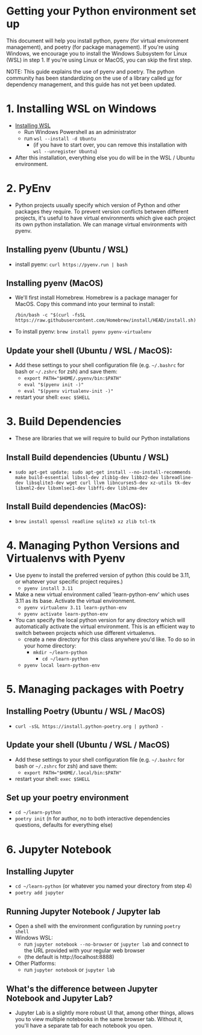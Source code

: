 # Getting your Python environment set up

This document will help you install python, pyenv (for virtual environment management), and poetry (for package management). If you're using Windows, we encourage you to install the Windows Subsystem for Linux (WSL) in step 1. If you're using Linux or MacOS, you can skip the first step. 

NOTE: This guide explains the use of pyenv and poetry. The python community has been standardizing on the use of a library called [uv](https://github.com/astral-sh/uv) for dependency management, and this guide has not yet been updated.

# 1. Installing WSL on Windows
- [Installing WSL](https://learn.microsoft.com/en-us/windows/wsl/install)
	- Run Windows Powershell as an administrator 
	- run `wsl --install -d Ubuntu`
		- (if you have to start over, you can remove this installation with `wsl --unregister Ubuntu`)
- After this installation, everything else you do will be in the WSL / Ubuntu environment.
  
# 2. PyEnv
- Python projects usually specify which version of Python and other packages they require. To prevent version conflicts between different projects, it's useful to have virtual environments which give each project its own python installation. We can manage virtual environments with pyenv.

## Installing pyenv (Ubuntu / WSL)
- install pyenv: `curl https://pyenv.run | bash`

## Installing pyenv (MacOS)
- We'll first install Homebrew. Homebrew is a package manager for MacOS. Copy this command into your terminal to install:
  ```
  /bin/bash -c "$(curl -fsSL https://raw.githubusercontent.com/Homebrew/install/HEAD/install.sh)"
  ```
- To install pyenv: `brew install pyenv pyenv-virtualenv`

## Update your shell (Ubuntu / WSL / MacOS):
- Add these settings to your shell configuration file  (e.g. `~/.bashrc` for bash or `~/.zshrc` for zsh) and save them:
	- `export PATH="$HOME/.pyenv/bin:$PATH"`
	- `eval "$(pyenv init -)"` 
	- `eval "$(pyenv virtualenv-init -)"`
- restart your shell: `exec $SHELL`

# 3. Build Dependencies
- These are libraries that we will require to build our Python installations

## Install Build dependencies (Ubuntu / WSL)
- `sudo apt-get update; sudo apt-get install --no-install-recommends make build-essential libssl-dev zlib1g-dev libbz2-dev libreadline-dev libsqlite3-dev wget curl llvm libncurses5-dev xz-utils tk-dev libxml2-dev libxmlsec1-dev libffi-dev liblzma-dev`

## Install Build dependencies (MacOS):
- `brew install openssl readline sqlite3 xz zlib tcl-tk`

# 4. Managing Python Versions and Virtualenvs with Pyenv
- Use pyenv to install the preferred version of python (this could be 3.11, or whatever your specific project requires.)
	- `pyenv install 3.11`
- Make a new virtual environment called 'learn-python-env' which uses 3.11 as its base. Activate the virtual environment.
	- `pyenv virtualenv 3.11 learn-python-env`
	- `pyenv activate learn-python-env`
- You can specify the local python version for any directory which will automatically activate the virtual environment. This is an efficient way to switch between projects which use different virtualenvs.
	- create a new directory for this class anywhere you'd like. To do so in your home directory:
  		- `mkdir ~/learn-python`
    		- `cd ~/learn-python`
  	- `pyenv local learn-python-env`

# 5. Managing packages with Poetry

## Installing Poetry (Ubuntu / WSL / MacOS)
- `curl -sSL https://install.python-poetry.org | python3 -`

## Update your shell (Ubuntu / WSL / MacOS)
- Add these settings to your shell configuration file  (e.g. `~/.bashrc` for bash or `~/.zshrc` for zsh) and save them:
	- `export PATH="$HOME/.local/bin:$PATH"`
- restart your shell: `exec $SHELL`

## Set up your poetry environment
- `cd ~/learn-python`
- `poetry init` (n for author, no to both interactive dependencies questions, defaults for everything else)

# 6. Jupyter Notebook

## Installing Jupyter
- `cd ~/learn-python` (or whatever you named your directory from step 4)
- `poetry add jupyter`

## Running Jupyter Notebook / Jupyter lab
- Open a shell with the environment configuration by running `poetry shell`
- Windows WSL:
	- run `jupyter notebook --no-browser` or `jupyter lab` and connect to the URL provided with your regular web browser
 	- (the default is http://localhost:8888)
- Other Platforms:
	- run `jupyter notebook` or `jupyter lab`
 
## What's the difference between Jupyter Notebook and Jupyter Lab?
- Jupyter Lab is a slightly more robust UI that, among other things, allows you to view multiple notebooks in the same browser tab. Without it, you'll have a separate tab for each notebook you open.
